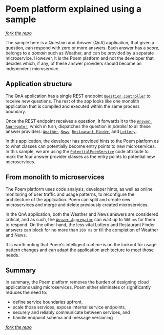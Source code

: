 # Poem platform explained using a sample

[*fork the repo*]()

The sample here is a Question and Answer (QnA) application, that given a question, can respond with zero or more answers. Each answer has a *score*, belongs to a *domain* such as Weather, and can be provided by a separate microservice. However, it is the Poem platform and not the developer that decides which, if any, of these answer providers should become an independent microservice.

## Application structure

The QnA application has a single REST endpoint [`Question Controller`](Controllers/QuestionController.cs) to receive new questions. The rest of the app looks like one monolith application that is compiled and executed within the same process boundary.

Once the REST endpoint receives a question, it forwards it to the [`Answer Aggregator`](AnswerAggregator.cs), which in turn, dispatches the question in *parallel* to all these answer providers: [`Weather`](AnswerProviders/WeatherAnswerProvider.cs), [`News`](AnswerProviders/NewsAnswerProvider.cs), [`Restaurant Finder`](AnswerProviders/RestaurantFinderAnswerProvider.cs), and [`Lottery`](AnswerProviders/LotteryAnswerProvider.cs).

In this application, the developer has provided hints to the Poem platform as to what classes can potentially become entry points to new microservices. In this sample, we are using the [`PotentialPoemService`](Poem/PotentialPoemServiceAttribute.cs) code attribute to mark the four answer provider classes as the entry points to potential new microservices.

## From monolith to microservices

The Poem platform uses code analysis, developer hints, as well as online monitoring of user traffic and usage patterns, to reconfigure the architecture of the application. Poem can split and create new microservices and merge and delete previously created microservices.

In the QnA application, both the Weather and News answers are considered critical, and as such, the [`Answer Aggregator`](AnswerAggregator.cs) can wait up to `300 ms` for them to respond. On the other hand, the less vital Lottery and Restaurant Finder answers can block for no more than `200 ms` or till the completion of Weather and News.

It is worth noting that Poem's intelligent runtime is on the lookout for usage pattern changes and can adapt the application architecture to meet those needs.

## Summary

In summary, the Poem platform removes the burden of designing cloud applications using microservices. Poem either eliminates or significantly reduces the need to:

- define service boundaries upfront,
- scale those services, expose internal service endpoints,
- securely and reliably communicate between services, and
- handle endpoint schema and message versioning

[*fork the repo*]()